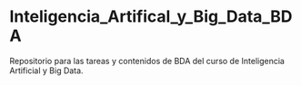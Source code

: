# Inteligencia_Artifical_y_Big_Data_BDA
Repositorio para las tareas y contenidos de BDA del curso de Inteligencia Artificial y Big Data.
